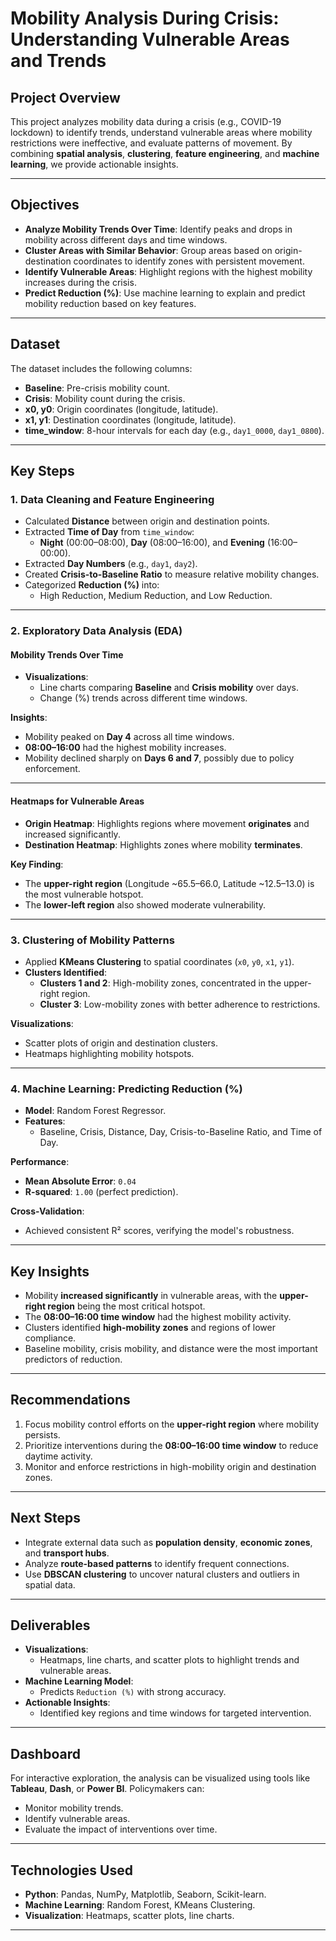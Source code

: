 # **Mobility Analysis During Crisis: Understanding Vulnerable Areas and Trends**

## **Project Overview**
This project analyzes mobility data during a crisis (e.g., COVID-19 lockdown) to identify trends, understand vulnerable areas where mobility restrictions were ineffective, and evaluate patterns of movement. By combining **spatial analysis**, **clustering**, **feature engineering**, and **machine learning**, we provide actionable insights.

---

## **Objectives**
- **Analyze Mobility Trends Over Time**: Identify peaks and drops in mobility across different days and time windows.  
- **Cluster Areas with Similar Behavior**: Group areas based on origin-destination coordinates to identify zones with persistent movement.  
- **Identify Vulnerable Areas**: Highlight regions with the highest mobility increases during the crisis.  
- **Predict Reduction (%)**: Use machine learning to explain and predict mobility reduction based on key features.

---

## **Dataset**
The dataset includes the following columns:  
- **Baseline**: Pre-crisis mobility count.  
- **Crisis**: Mobility count during the crisis.  
- **x0, y0**: Origin coordinates (longitude, latitude).  
- **x1, y1**: Destination coordinates (longitude, latitude).  
- **time_window**: 8-hour intervals for each day (e.g., `day1_0000`, `day1_0800`).

---

## **Key Steps**

### **1. Data Cleaning and Feature Engineering**
- Calculated **Distance** between origin and destination points.  
- Extracted **Time of Day** from `time_window`:  
  - **Night** (00:00–08:00), **Day** (08:00–16:00), and **Evening** (16:00–00:00).  
- Extracted **Day Numbers** (e.g., `day1`, `day2`).  
- Created **Crisis-to-Baseline Ratio** to measure relative mobility changes.  
- Categorized **Reduction (%)** into:  
  - High Reduction, Medium Reduction, and Low Reduction.

---

### **2. Exploratory Data Analysis (EDA)**

#### **Mobility Trends Over Time**
- **Visualizations**:  
   - Line charts comparing **Baseline** and **Crisis mobility** over days.  
   - Change (%) trends across different time windows.

**Insights**:  
- Mobility peaked on **Day 4** across all time windows.  
- **08:00–16:00** had the highest mobility increases.  
- Mobility declined sharply on **Days 6 and 7**, possibly due to policy enforcement.

---

#### **Heatmaps for Vulnerable Areas**
- **Origin Heatmap**: Highlights regions where movement **originates** and increased significantly.  
- **Destination Heatmap**: Highlights zones where mobility **terminates**.

**Key Finding**:  
- The **upper-right region** (Longitude ~65.5–66.0, Latitude ~12.5–13.0) is the most vulnerable hotspot.  
- The **lower-left region** also showed moderate vulnerability.

---

### **3. Clustering of Mobility Patterns**
- Applied **KMeans Clustering** to spatial coordinates (`x0`, `y0`, `x1`, `y1`).  
- **Clusters Identified**:  
   - **Clusters 1 and 2**: High-mobility zones, concentrated in the upper-right region.  
   - **Cluster 3**: Low-mobility zones with better adherence to restrictions.

**Visualizations**:  
- Scatter plots of origin and destination clusters.  
- Heatmaps highlighting mobility hotspots.

---

### **4. Machine Learning: Predicting Reduction (%)**
- **Model**: Random Forest Regressor.  
- **Features**:  
   - Baseline, Crisis, Distance, Day, Crisis-to-Baseline Ratio, and Time of Day.  

**Performance**:  
- **Mean Absolute Error**: `0.04`  
- **R-squared**: `1.00` (perfect prediction).  

**Cross-Validation**:  
- Achieved consistent R² scores, verifying the model's robustness.

---

## **Key Insights**
- Mobility **increased significantly** in vulnerable areas, with the **upper-right region** being the most critical hotspot.  
- The **08:00–16:00 time window** had the highest mobility activity.  
- Clusters identified **high-mobility zones** and regions of lower compliance.  
- Baseline mobility, crisis mobility, and distance were the most important predictors of reduction.

---

## **Recommendations**
1. Focus mobility control efforts on the **upper-right region** where mobility persists.  
2. Prioritize interventions during the **08:00–16:00 time window** to reduce daytime activity.  
3. Monitor and enforce restrictions in high-mobility origin and destination zones.

---

## **Next Steps**
- Integrate external data such as **population density**, **economic zones**, and **transport hubs**.  
- Analyze **route-based patterns** to identify frequent connections.  
- Use **DBSCAN clustering** to uncover natural clusters and outliers in spatial data.

---

## **Deliverables**
- **Visualizations**:  
   - Heatmaps, line charts, and scatter plots to highlight trends and vulnerable areas.  
- **Machine Learning Model**:  
   - Predicts `Reduction (%)` with strong accuracy.  
- **Actionable Insights**:  
   - Identified key regions and time windows for targeted intervention.

---

## **Dashboard**
For interactive exploration, the analysis can be visualized using tools like **Tableau**, **Dash**, or **Power BI**. Policymakers can:
- Monitor mobility trends.  
- Identify vulnerable areas.  
- Evaluate the impact of interventions over time.

---

## **Technologies Used**
- **Python**: Pandas, NumPy, Matplotlib, Seaborn, Scikit-learn.  
- **Machine Learning**: Random Forest, KMeans Clustering.  
- **Visualization**: Heatmaps, scatter plots, line charts.  

---
